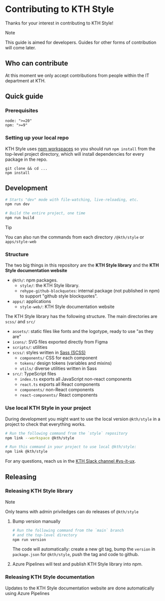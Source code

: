 # Contributing to KTH Style

Thanks for your interest in contributing to KTH Style!

> [!Note]
> This guide is aimed for developers. Guides for other forms of contribution will come later.

## Who can contribute

At this moment we only accept contributions from people within the IT department at KTH.

## Quick guide

### Prerequisites

```
node: ">=20"
npm: ">=9"
```

### Setting up your local repo

KTH Style uses [npm workspaces](https://docs.npmjs.com/cli/v10/using-npm/workspaces) so you should run `npm install` from the top-level project directory, which will install dependencies for every package in the repo.

```
git clone && cd ...
npm install
```

## Development

```sh
# Starts "dev" mode with file-watching, live-reloading, etc.
npm run dev

# Build the entire project, one time
npm run build
```

> [!Tip]
> You can also run the commands from each directory `/@kth/style` or `apps/style-web`

### Structure

The two big things in this repository are the **KTH Style library** and the **KTH Style documentation website**

- `@kth/`: npm packages.
  - `style/`: the KTH Style library.
  - `rehype-github-blockquotes`: internal package (not published in npm) to support "github style blockquotes".
- `apps/`: applications
  - `style-web/`: KTH Style documentation website

The KTH Style library has the following structure. The main directories are `scss/` and `src/`

- `assets/`: static files like fonts and the logotype, ready to use "as they are"
- `icons/`: SVG files exported directly from Figma
- `scripts/`: utilities
- `scss/`: styles written in [Sass (SCSS)](https://sass-lang.com)
  - `components/` CSS for each component
  - `tokens/` design tokens (variables and mixins)
  - `utils/` diverse utilities written in Sass
- `src/`: TypeScript files
  - `index.ts` exports all JavaScript non-react components
  - `react.ts` exports all React components
  - `components/` non-React components
  - `react-components/` React components

### Use local KTH Style in your project

During development you might want to use the local version `@kth/style` in a project to check that everything works.

```sh
# Run the following command from the `style` repository
npm link --workspace @kth/style

# Run this command in your project to use local @kth/style:
npm link @kth/style
```

For any questions, reach us in the [KTH Slack channel #vs-it-ux](https://kth-se.slack.com/archives/C06K0G9BQUE).

## Releasing

### Releasing KTH Style library

> [!Note]
> Only teams with admin priviledges can do releases of `@kth/style`

1. Bump version manually

   ```sh
   # Run the following command from the `main` branch
   # and the top-level directory
   npm run version
   ```

   The code will automatically: create a new git tag, bump the `version` in `package.json` for `@kth/style`, push the tag and code to github.

2. Azure Pipelines will test and publish KTH Style library into npm.

### Releasing KTH Style documentation

Updates to the KTH Style documentation website are done automatically using Azure Pipelines
